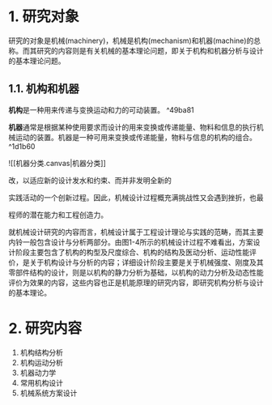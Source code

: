 # 1. 研究对象

研究的对象是机械(machinery)，机械是机构(mechanism)和机器(machine)的总称。而其研究的内容则是有关机械的基本理论问题，即关于机构和机器分析与设计的基本理论问题。

## 1.1. 机构和机器

**机构**是一种用来传递与变换运动和力的可动装置。 ^49ba81

**机器**通常是根据某种使用要求而设计的用来变换或传递能量、物料和信息的执行机械运动的装置。机器是一种可用来变换或传递能量，物料与信息的机构的组合。 ^1d1b60

![[机器分类.canvas|机器分类]]

改，以适应新的设计发水和约束、而并非发明全新的

实践活动的一个创新过程。因此，机械设计过程概充满挑战性又会遇到挫折，也最

程师的潜在能力和工程创造力。

就机械设计研究的内容而言，机械设计属于工程设计理论与实践的范畴，而其主要内铃一般包含设计与分析两部分。由图1-4所示的机械设计过程不难看出，方案设计阶段主要包含了机构的构型及尺度综合、机构的结构及医动分析、运动性能评价，是关于机构设计与分析的内容；详细设计阶段主要是关于机械强度、刚度及其零部件结构的设计，则是以机构的静力分析为基础，以机构的动力分析及动态性能评价为效果的内容，这些内容也正是机能原理的研究内容，即研究机构分析与设计的基本理论。

# 2. 研究内容

1. 机构结构分析
2. 机构运动分析
3. 机器动力学
4. 常用机构设计
5. 机械系统方案设计

